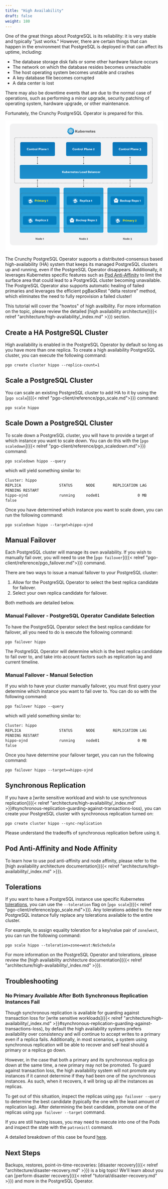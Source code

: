 ```yaml
---
title: "High Availability"
draft: false
weight: 180
---
```


One of the great things about PostgreSQL is its reliability: it is very stable and typically "just works." However, there are certain things that can happen in the environment that PostgreSQL is deployed in that can affect its uptime, including:

- The database storage disk fails or some other hardware failure occurs
- The network on which the database resides becomes unreachable
- The host operating system becomes unstable and crashes
- A key database file becomes corrupted
- A data center is lost

There may also be downtime events that are due to the normal case of operations, such as performing a minor upgrade, security patching of operating system, hardware upgrade, or other maintenance.

Fortunately, the Crunchy PostgreSQL Operator is prepared for this.

![PostgreSQL Operator High-Availability Overview](../images/postgresql-ha-overview.png)

The Crunchy PostgreSQL Operator supports a distributed-consensus based high-availability (HA) system that keeps its managed PostgreSQL clusters up and running, even if the PostgreSQL Operator disappears. Additionally, it leverages Kubernetes specific features such as [Pod Anti-Affinity](#how-the-crunchy-postgresql-operator-uses-pod-anti-affinity) to limit the surface area that could lead to a PostgreSQL cluster becoming unavailable. The PostgreSQL Operator also supports automatic healing of failed primaries and leverages the efficient pgBackRest "delta restore" method, which eliminates the need to fully reprovision a failed cluster!

This tutorial will cover the "howtos" of high availbility. For more information on the topic, please review the detailed [high availability architecture]({{< relref "architecture/high-availability/_index.md" >}}) section.

## Create a HA PostgreSQL Cluster

High availability is enabled in the PostgreSQL Operator by default so long as you have more than one replica. To create a high availability PostgreSQL cluster, you can execute the following command:

```
pgo create cluster hippo --replica-count=1
```

## Scale a PostgreSQL Cluster

You can scale an existing PostgreSQL cluster to add HA to it by using the [`pgo scale`]({{< relref "pgo-client/reference/pgo_scale.md">}}) command:

```
pgo scale hippo
```

## Scale Down a PostgreSQL Cluster

To scale down a PostgreSQL cluster, you will have to provide a target of which instance you want to scale down. You can do this with the [`pgo scaledown`]({{< relref "pgo-client/reference/pgo_scaledown.md">}}) command:

```
pgo scaledown hippo --query
```

which will yield something similar to:

```
Cluster: hippo
REPLICA             	STATUS    	NODE      	REPLICATION LAG     	PENDING RESTART
hippo-ojnd          	running   	node01    	           0 MB     	          false
```

Once you have determined which instance you want to scale down, you can run the following command:

```
pgo scaledown hippo --target=hippo-ojnd
```

## Manual Failover

Each PostgreSQL cluster will manage its own availability. If you wish to manually fail over, you will need to use the [`pgo failover`]({{< relref "pgo-client/reference/pgo_failover.md">}}) command.

There are two ways to issue a manual failover to your PostgreSQL cluster:

1. Allow for the PostgreSQL Operator to select the best replica candidate for failover.
2. Select your own replica candidate for failover.

Both methods are detailed below.

### Manual Failover - PostgreSQL Operator Candidate Selection

To have the PostgreSQL Operator select the best replica candidate for failover, all you need to do is execute the following command:

```
pgo failover hippo
```

The PostgreSQL Operator will determine which is the best replica candidate to fail over to, and take into account factors such as replication lag and current timeline.

### Manual Failover - Manual Selection

If you wish to have your cluster manually failover, you must first query your determine which instance you want to fail over to. You can do so with the following command:

```
pgo failover hippo --query
```

which will yield something similar to:

```
Cluster: hippo
REPLICA             	STATUS    	NODE      	REPLICATION LAG     	PENDING RESTART
hippo-ojnd          	running   	node01    	           0 MB     	          false
```

Once you have determine your failover target, you can run the following command:

```
pgo failover hippo --target==hippo-ojnd
```

## Synchronous Replication

If you have a [write sensitive workload and wish to use synchronous replication]({{< relref "architecture/high-availability/_index.md" >}}#synchronous-replication-guarding-against-transactions-loss), you can create your PostgreSQL cluster with synchronous replication turned on:

```
pgo create cluster hippo --sync-replication
```

Please understand the tradeoffs of synchronous replication before using it.

## Pod Anti-Affinity and Node Affinity

To learn how to use pod anti-affinity and node affinity, please refer to the [high availability architecture documentation]({{< relref "architecture/high-availability/_index.md" >}}).

## Tolerations

If you want to have a PostgreSQL instance use specific Kubernetes [tolerations](https://kubernetes.io/docs/concepts/scheduling-eviction/taint-and-toleration/), you can use the `--toleration` flag on [`pgo scale`]({{< relref "pgo-client/reference/pgo_scale.md">}}). Any tolerations added to the new PostgreSQL instance fully replace any tolerations available to the entire cluster.

For example, to assign equality toleration for a key/value pair of `zone`/`west`, you can run the following command:

```
pgo scale hippo --toleration=zone=west:NoSchedule
```

For more information on the PostgreSQL Operator and tolerations, please review the [high availability architecture documentation]({{< relref "architecture/high-availability/_index.md" >}}).

## Troubleshooting

### No Primary Available After Both Synchronous Replication Instances Fail

Though synchronous replication is available for guarding against transaction loss for [write sensitive workloads]({{< relref "architecture/high-availability/_index.md" >}}#synchronous-replication-guarding-against-transactions-loss), by default the high availability systems prefers availability over consistency and will continue to accept writes to a primary even if a replica fails. Additionally, in most scenarios, a system using synchronous replication will be able to recover and self heal should a primary or a replica go down.

However, in the case that both a primary and its synchronous replica go down at the same time, a new primary may not be promoted. To guard against transaction loss, the high availability system will not promote any instances if it cannot determine if they had been one of the synchronous instances. As such, when it recovers, it will bring up all the instances as replicas.

To get out of this situation, inspect the replicas using `pgo failover --query` to determine the best candidate (typically the one with the least amount of replication lag). After determining the best candidate, promote one of the replicas using `pgo failover --target` command.

If you are still having issues, you may need to execute into one of the Pods and inspect the state with the `patronictl` command.

A detailed breakdown of this case be found [here](https://github.com/CrunchyData/postgres-operator/issues/2132#issuecomment-748719843).

## Next Steps

Backups, restores, point-in-time-recoveries: [disaster recovery]({{< relref "architecture/disaster-recovery.md" >}}) is a big topic! We'll learn about you can [perform disaster recovery]({{< relref "tutorial/disaster-recovery.md" >}}) and more in the PostgreSQL Operator.
